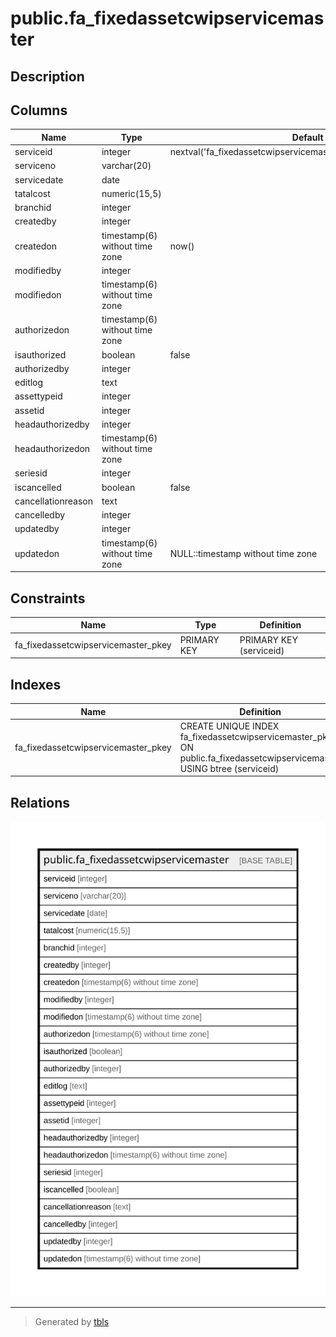 # public.fa_fixedassetcwipservicemaster

## Description

## Columns

| Name | Type | Default | Nullable | Children | Parents | Comment |
| ---- | ---- | ------- | -------- | -------- | ------- | ------- |
| serviceid | integer | nextval('fa_fixedassetcwipservicemaster_serviceid_seq'::regclass) | false |  |  |  |
| serviceno | varchar(20) |  | true |  |  |  |
| servicedate | date |  | true |  |  |  |
| tatalcost | numeric(15,5) |  | true |  |  |  |
| branchid | integer |  | true |  |  |  |
| createdby | integer |  | true |  |  |  |
| createdon | timestamp(6) without time zone | now() | true |  |  |  |
| modifiedby | integer |  | true |  |  |  |
| modifiedon | timestamp(6) without time zone |  | true |  |  |  |
| authorizedon | timestamp(6) without time zone |  | true |  |  |  |
| isauthorized | boolean | false | false |  |  |  |
| authorizedby | integer |  | true |  |  |  |
| editlog | text |  | true |  |  |  |
| assettypeid | integer |  | true |  |  |  |
| assetid | integer |  | true |  |  |  |
| headauthorizedby | integer |  | true |  |  |  |
| headauthorizedon | timestamp(6) without time zone |  | true |  |  |  |
| seriesid | integer |  | true |  |  |  |
| iscancelled | boolean | false | true |  |  |  |
| cancellationreason | text |  | true |  |  |  |
| cancelledby | integer |  | true |  |  |  |
| updatedby | integer |  | true |  |  |  |
| updatedon | timestamp(6) without time zone | NULL::timestamp without time zone | true |  |  |  |

## Constraints

| Name | Type | Definition |
| ---- | ---- | ---------- |
| fa_fixedassetcwipservicemaster_pkey | PRIMARY KEY | PRIMARY KEY (serviceid) |

## Indexes

| Name | Definition |
| ---- | ---------- |
| fa_fixedassetcwipservicemaster_pkey | CREATE UNIQUE INDEX fa_fixedassetcwipservicemaster_pkey ON public.fa_fixedassetcwipservicemaster USING btree (serviceid) |

## Relations

![er](public.fa_fixedassetcwipservicemaster.svg)

---

> Generated by [tbls](https://github.com/k1LoW/tbls)
